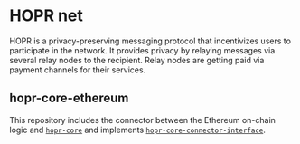 # HOPR net

HOPR is a privacy-preserving messaging protocol that incentivizes users to participate in the network. It provides privacy by relaying messages via several relay nodes to the recipient. Relay nodes are getting paid via payment channels for their services.

## hopr-core-ethereum

This repository includes the connector between the Ethereum on-chain logic and [`hopr-core`](https://github.com/hoprnet/hopr-core) and implements [`hopr-core-connector-interface`](https://github.com/hoprnet/hopr-core-connector-interface).
